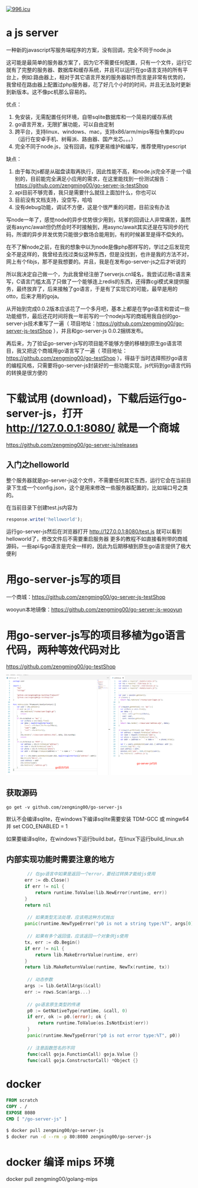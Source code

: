<a href="https://996.icu"><img src="https://img.shields.io/badge/link-996.icu-red.svg" alt="996.icu" /></a>

# a js server
一种新的javascript写服务端程序的方案，没有回调，完全不同于node.js

这可能是最简单的服务器方案了，因为它不需要任何配置，只有一个文件，运行它就有了完整的服务器、数据库和缓存系统，并且可以运行在go语言支持的所有平台上，例如:路由器上，相对于其它语言开发的服务器软件而言是非常有优势的，我曾经在路由器上配置过php服务器，花了好几个小时的时间，并且无法及时更新到新版本。这不像pc机那么容易的。

优点：
1. 免安装，无需配置任何环境，自带sqlite数据库和一个简易的缓存系统
2. go语言开发，无限扩展功能，可以自由定制
3. 跨平台，支持linux、windows、mac，支持x86/arm/mips等指令集的cpu（运行在安卓手机、树莓派、路由器、国产龙芯。。。）
4. 完全不同于node.js，没有回调，程序更易维护和编写，推荐使用typescript

缺点：
1. 由于每次js都是从磁盘读取再执行，因此性能不高，和node.js完全不是一个级别的，目前能完全满足小应用的需求，在这里能找到一份测试报告：https://github.com/zengming00/go-server-js-testShop
2. api目前不够完善，我只是需要什么就往上面加什么，你也可以
3. 目前没有文档支持，没空写，哈哈
4. 没有debug功能，调试不方便，这是个很严重的问题，目前没有办法

写node一年了，感觉node的异步优势很少用到，坑爹的回调让人非常痛苦，虽然说有async/await但仍然会时不时接触到，用async/await其实还是在写同步的代码，所谓的异步并发优势只能很少数场合能用到，有的时候甚至是得不偿失的。

在不了解node之前，在我的想象中以为node是像php那样写的，学过之后发现完全不是这样的，我曾经去找过类似这种东西，但是没找到，也许是我的方法不对，网上有个fibjs，那不是我想要的。并且，我是在发布go-server-js之后才听说的

所以我决定自己做一个，为此我曾经注册了serverjs.cn域名，我尝试过用c语言来写，C语言门槛太高了只做了一个能够连上redis的东西，还得靠cgi模式来提供服务，最终放弃了，后来接触了go语言，于是有了实现它的可能，最早是用的otto，后来才用的goja。

从开始到完成0.0.2版本应该花了一个多月吧，基本上都是在学go语言和尝试一些功能细节，最后还花时间将我一年前写的一个nodejs写的商城用我自创的go-server-js技术重写了一遍（ 项目地址：https://github.com/zengming00/go-server-js-testShop ），并且和go-server-js 0.0.2捆绑发布。

再后来，为了验证go-server-js写的项目能不能够方便的移植到原生go语言项目，我又把这个商城用go语言写了一遍（ 项目地址：https://github.com/zengming00/go-testShop ），得益于当时选择照抄go语言的编程风格，只需要将go-server-js封装好的一些功能实现，js代码到go语言代码的转换是很方便的

# 下载试用 (download)，下载后运行go-server-js，打开 http://127.0.0.1:8080/ 就是一个商城
https://github.com/zengming00/go-server-js/releases

## 入门之helloworld
整个服务器就是go-server-js这个文件，不需要任何其它东西，运行它会在当前目录下生成一个config.json，这个是用来修改一些服务器配置的，比如端口号之类的。

在当前目录下创建test.js内容为

```js
response.write('helloworld');
```
运行go-server-js然后在浏览器打开 http://127.0.0.1:8080/test.js 就可以看到helloworld了，修改文件后不需要重启服务器
更多的教程不如直接看附带的商城源码，一些api与go语言是完全一样的，因此为后期移植到原生go语言提供了极大便利

# 用go-server-js写的项目
一个商城：https://github.com/zengming00/go-server-js-testShop

wooyun本地镜像：https://github.com/zengming00/go-server-js-wooyun

# 用go-server-js写的项目移植为go语言代码，两种等效代码对比

https://github.com/zengming00/go-testShop

![两种等效代码对比](https://github.com/zengming00/go-testShop/raw/master/public/uploads/1.png)


## 获取源码
```
go get -v github.com/zengming00/go-server-js
```

默认不会编译sqlite，在windows下编译sqlite需要安装 TDM-GCC 或 mingw64 并 set CGO_ENABLED = 1

如果要编译sqlite，在windows下运行build.bat，在linux下运行build_linux.sh


## 内部实现功能时需要注意的地方
```go
        // 在go语言中如果是返回一个error，要经过转换才能给js使用
       err := db.Close()
       if err != nil {
           return runtime.ToValue(lib.NewError(runtime, err))
       }
       return nil
	
        // 如果类型无法处理，应该用这种方式抛出
       panic(runtime.NewTypeError("p0 is not a string type:%T", args[0]))
	
        // 如果有多个返回值，应该返回一个对象供js使用
       tx, err := db.Begin()
       if err != nil {
           return lib.MakeErrorValue(runtime, err)
       }
       return lib.MakeReturnValue(runtime, NewTx(runtime, tx))
		
        // 动态参数
       args := lib.GetAllArgs(&call)
       err := rows.Scan(args...)
       
        // go语言原生类型的传递
        p0 := GetNativeType(runtime, &call, 0)
        if err, ok := p0.(error); ok {
            return runtime.ToValue(os.IsNotExist(err))
        }
        panic(runtime.NewTypeError("p0 is not error type:%T", p0))

        // 注意函数签名的不同
        func(call goja.FunctionCall) goja.Value {}
        func(call goja.ConstructorCall) *Object {}
```

# docker
```Dockerfile
FROM scratch
COPY . /
EXPOSE 8080
CMD [ "/go-server-js" ]
```
```sh
$ docker pull zengming00/go-server-js
$ docker run -d --rm -p 80:8080 zengming00/go-server-js
```

# docker 编译 mips 环境
docker pull zengming00/golang-mips



